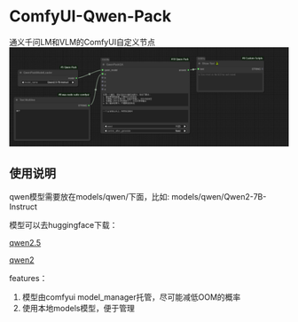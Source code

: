 # ComfyUI-Qwen-Pack

通义千问LM和VLM的ComfyUI自定义节点
![snap](./assert/snap.png)

## 使用说明
qwen模型需要放在models/qwen/下面，比如: models/qwen/Qwen2-7B-Instruct

模型可以去huggingface下载：

[qwen2.5](https://huggingface.co/collections/Qwen/qwen25-66e81a666513e518adb90d9e)

[qwen2](https://huggingface.co/collections/Qwen/qwen2-6659360b33528ced941e557f)


features：
1. 模型由comfyui model_manager托管，尽可能减低OOM的概率
2. 使用本地models模型，便于管理

